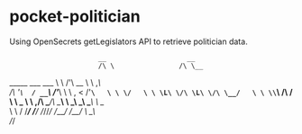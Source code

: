 # pocket-politician

Using OpenSecrets getLegislators API to retrieve politician data.

                          __                    __
                          /\ \                /\ \__
 _____      ___      ___  \ \ \/'\      __    \ \ ,_\  
/\ '__`\  / __`\  /'___\  \ \ , <     /'__`\   \ \ \/  
\ \ \L\ \/\ \L\ \/\ \__/   \ \ \\`\  /\  __/   \ \ \_ 
 \ \ ,__/\ \____/\ \____\   \ \_\ \_\\ \____\   \ \__\
  \ \ \/  \/___/  \/____/   \/_/\/_/ \/____/    \/__/
   \ \_\                                              
    \/_/                                              
